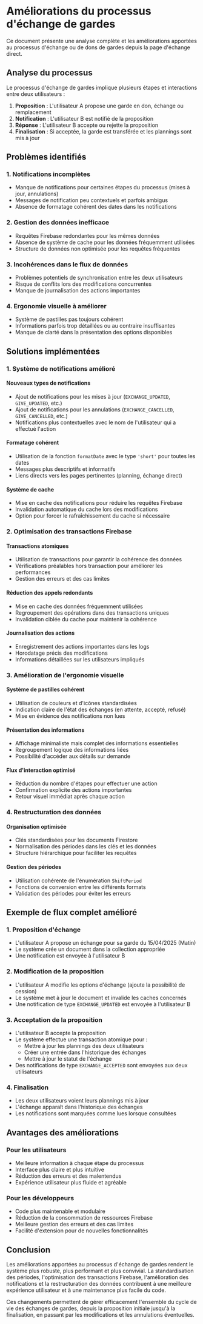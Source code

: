 # Améliorations du processus d'échange de gardes

Ce document présente une analyse complète et les améliorations apportées au processus d'échange ou de dons de gardes depuis la page d'échange direct.

## Analyse du processus

Le processus d'échange de gardes implique plusieurs étapes et interactions entre deux utilisateurs :

1. **Proposition** : L'utilisateur A propose une garde en don, échange ou remplacement
2. **Notification** : L'utilisateur B est notifié de la proposition
3. **Réponse** : L'utilisateur B accepte ou rejette la proposition
4. **Finalisation** : Si acceptée, la garde est transférée et les plannings sont mis à jour

## Problèmes identifiés

### 1. Notifications incomplètes
- Manque de notifications pour certaines étapes du processus (mises à jour, annulations)
- Messages de notification peu contextuels et parfois ambigus
- Absence de formatage cohérent des dates dans les notifications

### 2. Gestion des données inefficace
- Requêtes Firebase redondantes pour les mêmes données
- Absence de système de cache pour les données fréquemment utilisées
- Structure de données non optimisée pour les requêtes fréquentes

### 3. Incohérences dans le flux de données
- Problèmes potentiels de synchronisation entre les deux utilisateurs
- Risque de conflits lors des modifications concurrentes
- Manque de journalisation des actions importantes

### 4. Ergonomie visuelle à améliorer
- Système de pastilles pas toujours cohérent
- Informations parfois trop détaillées ou au contraire insuffisantes
- Manque de clarté dans la présentation des options disponibles

## Solutions implémentées

### 1. Système de notifications amélioré

#### Nouveaux types de notifications
- Ajout de notifications pour les mises à jour (`EXCHANGE_UPDATED`, `GIVE_UPDATED`, etc.)
- Ajout de notifications pour les annulations (`EXCHANGE_CANCELLED`, `GIVE_CANCELLED`, etc.)
- Notifications plus contextuelles avec le nom de l'utilisateur qui a effectué l'action

#### Formatage cohérent
- Utilisation de la fonction `formatDate` avec le type `'short'` pour toutes les dates
- Messages plus descriptifs et informatifs
- Liens directs vers les pages pertinentes (planning, échange direct)

#### Système de cache
- Mise en cache des notifications pour réduire les requêtes Firebase
- Invalidation automatique du cache lors des modifications
- Option pour forcer le rafraîchissement du cache si nécessaire

### 2. Optimisation des transactions Firebase

#### Transactions atomiques
- Utilisation de transactions pour garantir la cohérence des données
- Vérifications préalables hors transaction pour améliorer les performances
- Gestion des erreurs et des cas limites

#### Réduction des appels redondants
- Mise en cache des données fréquemment utilisées
- Regroupement des opérations dans des transactions uniques
- Invalidation ciblée du cache pour maintenir la cohérence

#### Journalisation des actions
- Enregistrement des actions importantes dans les logs
- Horodatage précis des modifications
- Informations détaillées sur les utilisateurs impliqués

### 3. Amélioration de l'ergonomie visuelle

#### Système de pastilles cohérent
- Utilisation de couleurs et d'icônes standardisées
- Indication claire de l'état des échanges (en attente, accepté, refusé)
- Mise en évidence des notifications non lues

#### Présentation des informations
- Affichage minimaliste mais complet des informations essentielles
- Regroupement logique des informations liées
- Possibilité d'accéder aux détails sur demande

#### Flux d'interaction optimisé
- Réduction du nombre d'étapes pour effectuer une action
- Confirmation explicite des actions importantes
- Retour visuel immédiat après chaque action

### 4. Restructuration des données

#### Organisation optimisée
- Clés standardisées pour les documents Firestore
- Normalisation des périodes dans les clés et les données
- Structure hiérarchique pour faciliter les requêtes

#### Gestion des périodes
- Utilisation cohérente de l'énumération `ShiftPeriod`
- Fonctions de conversion entre les différents formats
- Validation des périodes pour éviter les erreurs

## Exemple de flux complet amélioré

### 1. Proposition d'échange
- L'utilisateur A propose un échange pour sa garde du 15/04/2025 (Matin)
- Le système crée un document dans la collection appropriée
- Une notification est envoyée à l'utilisateur B

### 2. Modification de la proposition
- L'utilisateur A modifie les options d'échange (ajoute la possibilité de cession)
- Le système met à jour le document et invalide les caches concernés
- Une notification de type `EXCHANGE_UPDATED` est envoyée à l'utilisateur B

### 3. Acceptation de la proposition
- L'utilisateur B accepte la proposition
- Le système effectue une transaction atomique pour :
  - Mettre à jour les plannings des deux utilisateurs
  - Créer une entrée dans l'historique des échanges
  - Mettre à jour le statut de l'échange
- Des notifications de type `EXCHANGE_ACCEPTED` sont envoyées aux deux utilisateurs

### 4. Finalisation
- Les deux utilisateurs voient leurs plannings mis à jour
- L'échange apparaît dans l'historique des échanges
- Les notifications sont marquées comme lues lorsque consultées

## Avantages des améliorations

### Pour les utilisateurs
- Meilleure information à chaque étape du processus
- Interface plus claire et plus intuitive
- Réduction des erreurs et des malentendus
- Expérience utilisateur plus fluide et agréable

### Pour les développeurs
- Code plus maintenable et modulaire
- Réduction de la consommation de ressources Firebase
- Meilleure gestion des erreurs et des cas limites
- Facilité d'extension pour de nouvelles fonctionnalités

## Conclusion

Les améliorations apportées au processus d'échange de gardes rendent le système plus robuste, plus performant et plus convivial. La standardisation des périodes, l'optimisation des transactions Firebase, l'amélioration des notifications et la restructuration des données contribuent à une meilleure expérience utilisateur et à une maintenance plus facile du code.

Ces changements permettent de gérer efficacement l'ensemble du cycle de vie des échanges de gardes, depuis la proposition initiale jusqu'à la finalisation, en passant par les modifications et les annulations éventuelles.
